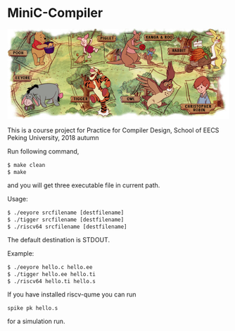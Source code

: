 # MiniC-Compiler  
 
![avatar](img/winnie.jpg)

This is a course project for Practice for Compiler Design, School of EECS Peking University, 2018 autumn

Run following command,

```
$ make clean
$ make
```
and you will get three executable file in current path.

Usage:
 
```
$ ./eeyore srcfilename [destfilename]
$ ./tigger srcfilename [destfilename]
$ ./riscv64 srcfilename [destfilename]
```
The default destination is STDOUT.

Example:

```
$ ./eeyore hello.c hello.ee
$ ./tigger hello.ee hello.ti
$ ./riscv64 hello.ti hello.s
```
If you have installed riscv-qume you can run

```
spike pk hello.s
```
for a simulation run.